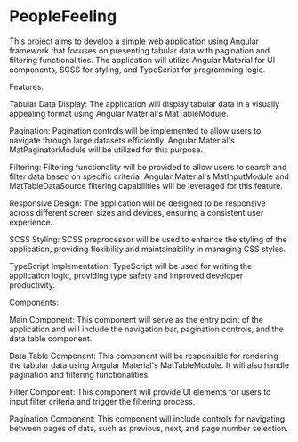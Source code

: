 # PeopleFeeling
This project aims to develop a simple web application using Angular framework that focuses on presenting tabular data with pagination and filtering functionalities. The application will utilize Angular Material for UI components, SCSS for styling, and TypeScript for programming logic.

Features:

Tabular Data Display: The application will display tabular data in a visually appealing format using Angular Material's MatTableModule.

Pagination: Pagination controls will be implemented to allow users to navigate through large datasets efficiently. Angular Material's MatPaginatorModule will be utilized for this purpose.

Filtering: Filtering functionality will be provided to allow users to search and filter data based on specific criteria. Angular Material's MatInputModule and MatTableDataSource filtering capabilities will be leveraged for this feature.

Responsive Design: The application will be designed to be responsive across different screen sizes and devices, ensuring a consistent user experience.

SCSS Styling: SCSS preprocessor will be used to enhance the styling of the application, providing flexibility and maintainability in managing CSS styles.

TypeScript Implementation: TypeScript will be used for writing the application logic, providing type safety and improved developer productivity.

Components:

Main Component: This component will serve as the entry point of the application and will include the navigation bar, pagination controls, and the data table component.

Data Table Component: This component will be responsible for rendering the tabular data using Angular Material's MatTableModule. It will also handle pagination and filtering functionalities.

Filter Component: This component will provide UI elements for users to input filter criteria and trigger the filtering process.

Pagination Component: This component will include controls for navigating between pages of data, such as previous, next, and page number selection.
